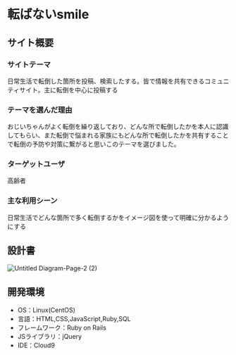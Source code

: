 # 転ばないsmile

## サイト概要
### サイトテーマ
日常生活で転倒した箇所を投稿、検索したする。皆で情報を共有できるコミュニティサイト。主に転倒を中心に投稿する


### テーマを選んだ理由
おじいちゃんがよく転倒を繰り返しており、どんな所で転倒したかを本人に認識してもらい、また転倒で悩まれる家族にもどんな所で転倒したかを共有することで転倒の予防や対策に繋がると思いこのテーマを選びました。

### ターゲットユーザ
高齢者

### 主な利用シーン
日常生活でどんな箇所で多く転倒するかをイメージ図を使って明確に分かるようにする

## 設計書
![Untitled Diagram-Page-2 (2)](https://user-images.githubusercontent.com/100500134/181269040-8bd5ba42-4045-41d9-8886-4222618ef919.jpg)





## 開発環境
- OS：Linux(CentOS)
- 言語：HTML,CSS,JavaScript,Ruby,SQL
- フレームワーク：Ruby on Rails
- JSライブラリ：jQuery
- IDE：Cloud9
